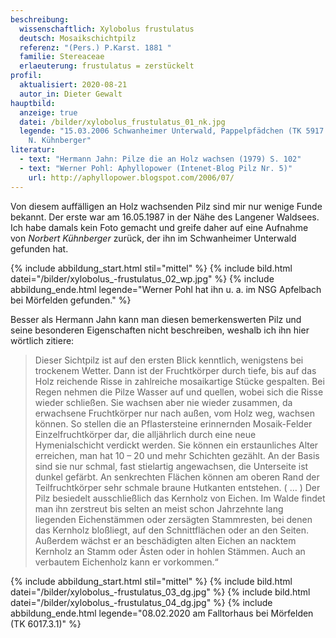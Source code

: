 ```yaml
---
beschreibung:
  wissenschaftlich: Xylobolus frustulatus
  deutsch: Mosaikschichtpilz
  referenz: "(Pers.) P.Karst. 1881 "
  familie: Stereaceae
  erlaeuterung: frustulatus = zerstückelt
profil:
  aktualisiert: 2020-08-21
  autor_in: Dieter Gewalt
hauptbild:
  anzeige: true
  datei: /bilder/xylobolus_frustulatus_01_nk.jpg
  legende: "15.03.2006 Schwanheimer Unterwald, Pappelpfädchen (TK 5917.1.4) Foto:
    N. Kühnberger"
literatur:
  - text: "Hermann Jahn: Pilze die an Holz wachsen (1979) S. 102"
  - text: "Werner Pohl: Aphyllopower (Intenet-Blog Pilz Nr. 5)"
    url: http://aphyllopower.blogspot.com/2006/07/
---
```

Von diesem auffälligen an Holz wachsenden Pilz sind mir nur wenige Funde bekannt. Der erste  war am 16.05.1987 in der Nähe des Langener Waldsees. Ich habe damals  kein Foto gemacht und greife daher auf eine Aufnahme von *Norbert Kühnberger* zurück, der ihn im Schwanheimer Unterwald gefunden hat. 

{% include abbildung_start.html stil="mittel" %}
{% include bild.html datei="/bilder/xylobolus_-frustulatus_02_wp.jpg" %}
{% include abbildung_ende.html legende="Werner Pohl hat ihn u. a. im NSG Apfelbach bei Mörfelden gefunden." %}

Besser als Hermann Jahn kann man diesen bemerkenswerten Pilz und seine besonderen Eigenschaften nicht beschreiben, weshalb ich ihn hier wörtlich zitiere:

> Dieser Sichtpilz ist auf den ersten Blick kenntlich, wenigstens bei trockenem Wetter. Dann ist der Fruchtkörper durch tiefe, bis auf das Holz reichende Risse in zahlreiche mosaikartige Stücke gespalten. Bei Regen nehmen die Pilze Wasser auf und quellen, wobei sich die Risse wieder schließen. Sie wachsen aber nie wieder zusammen, da erwachsene Fruchtkörper nur nach außen, vom Holz weg, wachsen können. So stellen die an Pflastersteine erinnernden Mosaik-Felder Einzelfruchtkörper dar, die alljährlich durch eine neue Hymenialschicht verdickt werden. Sie können ein erstaunliches Alter erreichen, man hat 10 – 20 und mehr Schichten gezählt. An der Basis sind sie nur schmal, fast stielartig angewachsen, die Unterseite ist dunkel gefärbt. An senkrechten Flächen können am oberen Rand der Teilfruchtkörper sehr schmale braune Hutkanten entstehen. ( … ) Der Pilz besiedelt ausschließlich das Kernholz von Eichen. Im Walde findet man ihn zerstreut bis selten an meist schon Jahrzehnte lang liegenden Eichenstämmen oder zersägten Stammresten, bei denen das Kernholz bloßliegt, auf den Schnittflächen oder an den Seiten. Außerdem wächst er an beschädigten alten Eichen an nacktem Kernholz an Stamm oder Ästen oder in hohlen Stämmen. Auch an verbautem Eichenholz kann er vorkommen.“



{% include abbildung_start.html stil="mittel" %}
{% include bild.html datei="/bilder/xylobolus_-frustulatus_03_dg.jpg" %}
{% include bild.html datei="/bilder/xylobolus_-frustulatus_04_dg.jpg" %}
{% include abbildung_ende.html legende="08.02.2020 am Falltorhaus bei Mörfelden (TK 6017.3.1)" %}